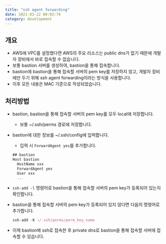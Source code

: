 ```yaml
---
title: "ssh agent forwarding"
date: 2021-03-22 00:03:74
category: development
---
```


## 개요

- AWS에 VPC를 설정했다면 AWS의 주요 리소스는 public dns가 없기 때문에 개발자 장비에서 바로 접속할 수 없습니다.
- 보통 bastion 서버를 생성하여, bastion을 통해 접속합니다.
- bastion에 bastion을 통해 접속할 서버의 pem key를 저장하지 않고, 개발자 장비에만 두기 위해 ssh agent forwarding이라는 방식을 사용합니다.
- 이후 모든 내용은 MAC 기준으로 작성되었습니다.

## 처리방법

- bastion, bastion을 통해 접속할 서버의 pem key를 모두 local에 저장합니다.
	- 보통 ~/.ssh/perms 경로에 저장합니다.
- bastion에 대한 정보를 ~/.ssh/config에 입력합니다.
	- 입력 시 `ForwardAgent yes`를 추가합니다.

	```js
	## bastion
	Host bastion
	  HostName xxx
	  ForwardAgent yes
	  User xxx
	  ...
	```

- `ssh-add -l` 명령어로 bastion을 통해 접속할 서버의 pem key가 등록되어 있는지 확인합니다.
- bastion을 통해 접속할 서버의 pem key가 등록되어 있지 않다면 다음의 명령어로 추가합니다.

	```js
	ssh-add -K ~/.ssh/perms/perm_key_name
	```

- 이제 bastion에 ssh로 접속한 후 private dns로 bastion을 통해 접속할 서버에 접속할 수 있습니다.
